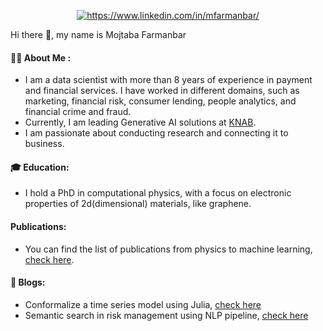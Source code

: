
<p align="center">
<a href="https://linkedin.com/in/https://www.linkedin.com/in/mfarmanbar/" target="blank"><img align="center" src="https://img.shields.io/badge/Linkedin-Follow-blue.svg" alt="https://www.linkedin.com/in/mfarmanbar/"/></a>
</p>


Hi there 👋, my name is Mojtaba Farmanbar
 
 #### :technologist: About Me :
- I am a data scientist with more than 8 years of experience in payment and financial services. I have worked in different domains, such as marketing, financial risk, consumer lending, people analytics, and financial crime and fraud.
- Currently, I am leading Generative AI solutions at [KNAB](https://www.knab.nl/).
- I am passionate about conducting research and connecting it to business.

#### 🎓 Education:
- I hold a PhD in computational physics, with a focus on electronic properties of 2d(dimensional) materials, like graphene. 

#### Publications:
- You can find the list of publications from physics to machine learning, [check here](https://scholar.google.com/citations?hl=en&user=2CR9_jYAAAAJ&view_op=list_works).

#### 📝 Blogs:
- Conformalize a time series model using Julia, [check here](https://medium.com/juliazoid/conformalize-a-time-series-model-using-julia-b8f72c3f72aa)
- Semantic search in risk management using NLP pipeline, [check here](https://medium.com/ing-blog/semantic-search-in-risk-management-using-nlp-pipeline-8ef634a022b7)






<!--
**MojiFarmanbar/MojiFarmanbar** is a ✨ _special_ ✨ repository because its `README.md` (this file) appears on your GitHub profile.

Here are some ideas to get you started:

- 🔭 I’m currently working on ...
- 🌱 I’m currently learning ...
- 👯 I’m looking to collaborate on ...
- 🤔 I’m looking for help with ...
- 💬 Ask me about ...
- 📫 How to reach me: ...
- 😄 Pronouns: ...
- ⚡ Fun fact: ...

for badges, use this one
https://hendrasob.github.io/badges/

this one is also nice:
https://www.sitepoint.com/github-profile-readme/
-->
